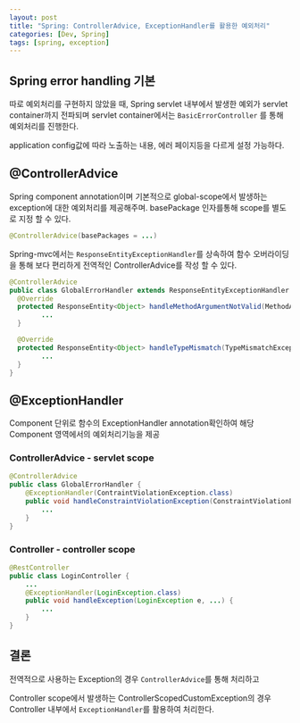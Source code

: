```yaml
---
layout: post
title: "Spring: ControllerAdvice, ExceptionHandler를 활용한 예외처리"
categories: [Dev, Spring]
tags: [spring, exception]
---
```


## Spring error handling 기본

따로 예외처리를 구현하지 않았을 때, Spring servlet 내부에서 발생한 예외가 servlet container까지 전파되며 servlet container에서는 `BasicErrorController` 를 통해 예외처리를 진행한다.

application config값에 따라 노출하는 내용, 에러 페이지등을 다르게 설정 가능하다.

## @ControllerAdvice

Spring component annotation이며 기본적으로 global-scope에서 발생하는 exception에 대한 예외처리를 제공해주며. basePackage 인자를통해 scope를 별도로 지정 할 수 있다.

```java
@ControllerAdvice(basePackages = ...)
```

Spring-mvc에서는 `ResponseEntityExceptionHandler`를 상속하여 함수 오버라이딩을 통해 보다 편리하게 전역적인 ControllerAdvice를 작성 할 수 있다.

```java
@ControllerAdvice
public class GlobalErrorHandler extends ResponseEntityExceptionHandler {
  @Override
  protected ResponseEntity<Object> handleMethodArgumentNotValid(MethodArgumentNotValidException ex, HttpHeaders headers, HttpStatus status, WebRequest request) {
        ...
  }

  @Override
  protected ResponseEntity<Object> handleTypeMismatch(TypeMismatchException ex, HttpHeaders headers, HttpStatus status, WebRequest request) {
        ...
  }
}
```

## @ExceptionHandler

Component 단위로 함수의 ExceptionHandler annotation확인하여 해당 Component 영역에서의 예외처리기능을 제공

### ControllerAdvice - servlet scope

```java
@ControllerAdvice
public class GlobalErrorHandler {
	@ExceptionHandler(ContraintViolationException.class)
	public void handleConstraintViolationException(ConstraintViolationException e, ServletWebRequest webRequest) {
		...
	}
}
```

### Controller - controller scope

```java
@RestController
public class LoginController {
	...
	@ExceptionHandler(LoginException.class)
	public void handleException(LoginException e, ...) {
		...
	}
}
```

## 결론

전역적으로 사용하는 Exception의 경우 `ControllerAdvice`를 통해 처리하고

Controller scope에서 발생하는 ControllerScopedCustomException의 경우 Controller 내부에서 `ExceptionHandler`를 활용하여 처리한다.
